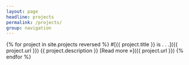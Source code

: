 ```yaml
---
layout: page
headline: projects
permalink: /projects/
group: navigation
---
```


{% for project in site.projects reversed %}
#[{{ project.title }}  is . . .]({{ project.url }})
{{ project.description }}
[Read more »]({{ project.url }})
{% endfor %}

